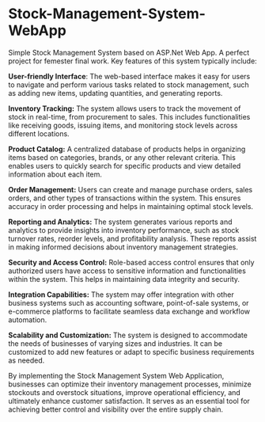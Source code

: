 # Stock-Management-System-WebApp
Simple Stock Management System based on ASP.Net Web App. A perfect project for femester final work.
Key features of this system typically include:

**User-friendly Interface**: The web-based interface makes it easy for users to navigate and perform various tasks related to stock management, such as adding new items, updating quantities, and generating reports.

**Inventory Tracking:** The system allows users to track the movement of stock in real-time, from procurement to sales. This includes functionalities like receiving goods, issuing items, and monitoring stock levels across different locations.

**Product Catalog:** A centralized database of products helps in organizing items based on categories, brands, or any other relevant criteria. This enables users to quickly search for specific products and view detailed information about each item.

**Order Management:** Users can create and manage purchase orders, sales orders, and other types of transactions within the system. This ensures accuracy in order processing and helps in maintaining optimal stock levels.

**Reporting and Analytics:** The system generates various reports and analytics to provide insights into inventory performance, such as stock turnover rates, reorder levels, and profitability analysis. These reports assist in making informed decisions about inventory management strategies.

**Security and Access Control:** Role-based access control ensures that only authorized users have access to sensitive information and functionalities within the system. This helps in maintaining data integrity and security.

**Integration Capabilities:** The system may offer integration with other business systems such as accounting software, point-of-sale systems, or e-commerce platforms to facilitate seamless data exchange and workflow automation.

**Scalability and Customization:** The system is designed to accommodate the needs of businesses of varying sizes and industries. It can be customized to add new features or adapt to specific business requirements as needed.

By implementing the Stock Management System Web Application, businesses can optimize their inventory management processes, minimize stockouts and overstock situations, improve operational efficiency, and ultimately enhance customer satisfaction. It serves as an essential tool for achieving better control and visibility over the entire supply chain.
